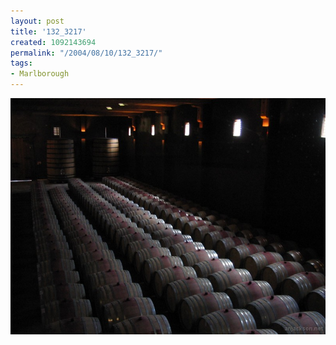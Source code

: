 ```yaml
---
layout: post
title: '132_3217'
created: 1092143694
permalink: "/2004/08/10/132_3217/"
tags:
- Marlborough
---
```


<img src="/image/images/132_3217-1139.jpg"/>

